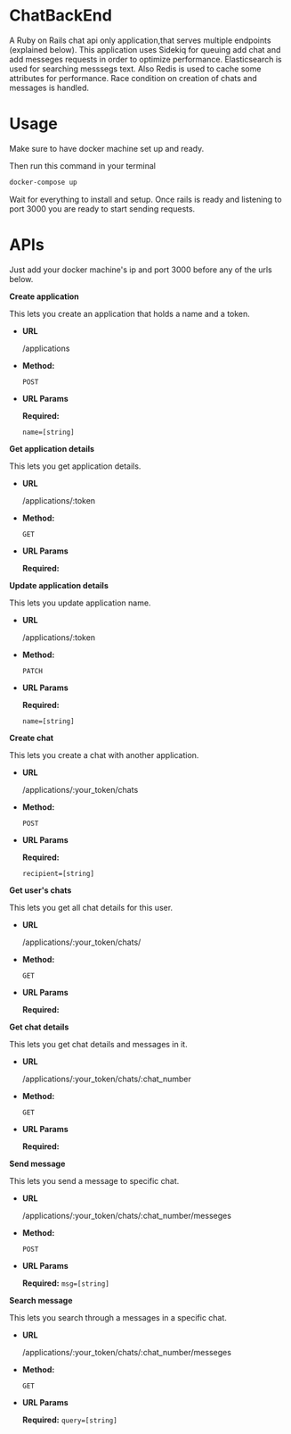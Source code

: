 # ChatBackEnd
A Ruby on Rails chat api only application,that serves multiple endpoints (explained below). This application uses Sidekiq for queuing add chat and add messeges requests in order to optimize performance. Elasticsearch is used for searching messsegs text. Also Redis is used to cache some attributes for performance. Race condition on creation of chats and messages is handled.

# Usage
Make sure to have docker machine set up and ready.

Then run this command in your terminal
```bash
docker-compose up
```

Wait for everything to install and setup. Once rails is ready and listening to port 3000 you are ready to start sending requests.

# APIs
Just add your docker machine's ip and port 3000 before any of the urls below.

**Create application**

  This lets you create an application that holds a name and a token.

* **URL**

  /applications
  
* **Method:**

   `POST` 
  
*  **URL Params**

   **Required:**
 
   `name=[string]`
   
**Get application details**

  This lets you get application details.

* **URL**

  /applications/:token
  
* **Method:**

   `GET` 
  
*  **URL Params**

   **Required:**
   
**Update application details**

  This lets you update application name.

* **URL**

  /applications/:token
  
* **Method:**

   `PATCH` 
  
*  **URL Params**

   **Required:**
 
   `name=[string]`
   
**Create chat**

  This lets you create a chat with another application.

* **URL**

  /applications/:your_token/chats
  
* **Method:**

   `POST` 
  
*  **URL Params**

   **Required:**
 
   `recipient=[string]`
   
**Get user's chats**

  This lets you get all chat details for this user.

* **URL**

  /applications/:your_token/chats/
  
* **Method:**

   `GET` 
  
*  **URL Params**

   **Required:**
   
**Get chat details**

  This lets you get chat details and messages in it.

* **URL**

  /applications/:your_token/chats/:chat_number
  
* **Method:**

   `GET` 
  
*  **URL Params**

   **Required:**
   
**Send message**

  This lets you send a message to specific chat.

* **URL**

  /applications/:your_token/chats/:chat_number/messeges
  
* **Method:**

   `POST` 
  
*  **URL Params**

   **Required:**
   `msg=[string]`
   
**Search message**

  This lets you search through a messages in a specific chat.

* **URL**

  /applications/:your_token/chats/:chat_number/messeges
  
* **Method:**

   `GET` 
  
*  **URL Params**

   **Required:**
   `query=[string]`

  
